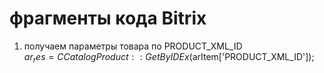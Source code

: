 # фрагменты кода Bitrix
1. получаем параметры товара по PRODUCT_XML_ID<br>
$ar_res = CCatalogProduct::GetByIDEx($arItem['PRODUCT_XML_ID']);
